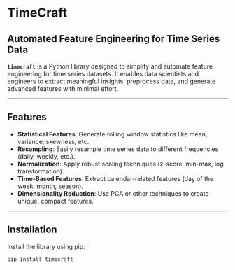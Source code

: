 # **TimeCraft**

## Automated Feature Engineering for Time Series Data

**`timecraft`** is a Python library designed to simplify and automate feature engineering for time series datasets. It enables data scientists and engineers to extract meaningful insights, preprocess data, and generate advanced features with minimal effort.

---

## **Features**

- **Statistical Features**: Generate rolling window statistics like mean, variance, skewness, etc.
- **Resampling**: Easily resample time series data to different frequencies (daily, weekly, etc.).
- **Normalization**: Apply robust scaling techniques (z-score, min-max, log transformation).
- **Time-Based Features**: Extract calendar-related features (day of the week, month, season).
- **Dimensionality Reduction**: Use PCA or other techniques to create unique, compact features.

---

## **Installation**

Install the library using pip:

```bash
pip install timecraft
